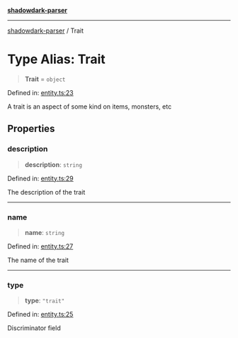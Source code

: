 [**shadowdark-parser**](../README.md)

***

[shadowdark-parser](../globals.md) / Trait

# Type Alias: Trait

> **Trait** = `object`

Defined in: [entity.ts:23](https://github.com/ashleytowner/shadowdark-parser/blob/dabe9e4969052fd9b68d443cdc0e58a3975f21cc/src/entity.ts#L23)

A trait is an aspect of some kind on items, monsters, etc

## Properties

### description

> **description**: `string`

Defined in: [entity.ts:29](https://github.com/ashleytowner/shadowdark-parser/blob/dabe9e4969052fd9b68d443cdc0e58a3975f21cc/src/entity.ts#L29)

The description of the trait

***

### name

> **name**: `string`

Defined in: [entity.ts:27](https://github.com/ashleytowner/shadowdark-parser/blob/dabe9e4969052fd9b68d443cdc0e58a3975f21cc/src/entity.ts#L27)

The name of the trait

***

### type

> **type**: `"trait"`

Defined in: [entity.ts:25](https://github.com/ashleytowner/shadowdark-parser/blob/dabe9e4969052fd9b68d443cdc0e58a3975f21cc/src/entity.ts#L25)

Discriminator field

